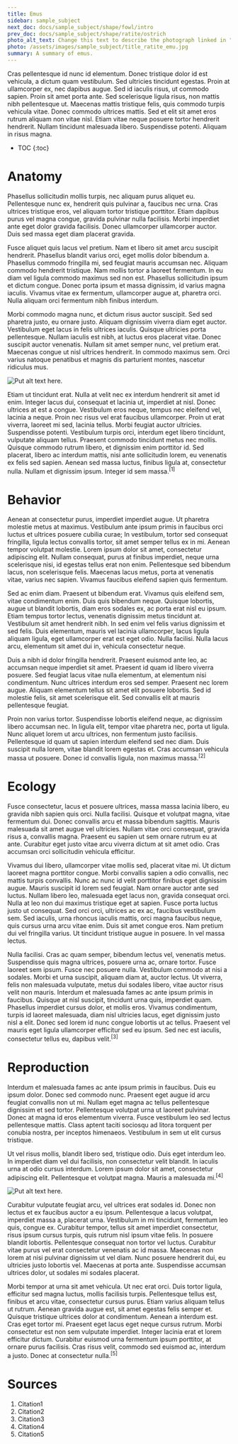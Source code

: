 ```yaml
---
title: Emus
sidebar: sample_subject
next_doc: docs/sample_subject/shape/fowl/intro
prev_doc: docs/sample_subject/shape/ratite/ostrich
photo_alt_text: Change this text to describe the photograph linked in "photo".
photo: /assets/images/sample_subject/title_ratite_emu.jpg
summary: A summary of emus.
---
```


Cras pellentesque id nunc id elementum. Donec tristique dolor id est vehicula, a dictum quam vestibulum. Sed ultricies tincidunt egestas. Proin at ullamcorper ex, nec dapibus augue. Sed id iaculis risus, ut commodo sapien. Proin sit amet porta ante. Sed scelerisque ligula risus, non mattis nibh pellentesque ut. Maecenas mattis tristique felis, quis commodo turpis vehicula vitae. Donec commodo ultrices mattis. Sed et elit sit amet eros rutrum aliquam non vitae nisl. Etiam vitae neque posuere tortor hendrerit hendrerit. Nullam tincidunt malesuada libero. Suspendisse potenti. Aliquam in risus magna.

* TOC
{:toc}

# Anatomy

Phasellus sollicitudin mollis turpis, nec aliquam purus aliquet eu. Pellentesque nunc ex, hendrerit quis pulvinar a, faucibus nec urna. Cras ultrices tristique eros, vel aliquam tortor tristique porttitor. Etiam dapibus purus vel magna congue, gravida pulvinar nulla facilisis. Morbi imperdiet ante eget dolor gravida facilisis. Donec ullamcorper ullamcorper auctor. Duis sed massa eget diam placerat gravida.

Fusce aliquet quis lacus vel pretium. Nam et libero sit amet arcu suscipit hendrerit. Phasellus blandit varius orci, eget mollis dolor bibendum a. Phasellus commodo fringilla mi, sed feugiat mauris accumsan nec. Aliquam commodo hendrerit tristique. Nam mollis tortor a laoreet fermentum. In eu diam vel ligula commodo maximus sed non est. Phasellus sollicitudin ipsum et dictum congue. Donec porta ipsum et massa dignissim, id varius magna iaculis. Vivamus vitae ex fermentum, ullamcorper augue at, pharetra orci. Nulla aliquam orci fermentum nibh finibus interdum.

Morbi commodo magna nunc, et dictum risus auctor suscipit. Sed sed pharetra justo, eu ornare justo. Aliquam dignissim viverra diam eget auctor. Vestibulum eget lacus in felis ultrices iaculis. Quisque ultricies porta pellentesque. Nullam iaculis est nibh, at luctus eros placerat vitae. Donec suscipit auctor venenatis. Nullam sit amet semper nunc, vel pretium erat. Maecenas congue ut nisl ultrices hendrerit. In commodo maximus sem. Orci varius natoque penatibus et magnis dis parturient montes, nascetur ridiculus mus. 

![Put alt text here.](/template-information-site/assets/images/sample_subject/emu1.jpg)

Etiam ut tincidunt erat. Nulla at velit nec ex interdum hendrerit sit amet id enim. Integer lacus dui, consequat et lacinia ut, imperdiet at nisl. Donec ultrices at est a congue. Vestibulum eros neque, tempus nec eleifend vel, lacinia a neque. Proin nec risus vel erat faucibus ullamcorper. Proin ut erat viverra, laoreet mi sed, lacinia tellus. Morbi feugiat auctor ultricies. Suspendisse potenti. Vestibulum turpis orci, interdum eget libero tincidunt, vulputate aliquam tellus. Praesent commodo tincidunt metus nec mollis. Quisque commodo rutrum libero, et dignissim enim porttitor id. Sed placerat, libero ac interdum mattis, nisi ante sollicitudin lorem, eu venenatis ex felis sed sapien. Aenean sed massa luctus, finibus ligula at, consectetur nulla. Nullam et dignissim ipsum. Integer id sem massa.<sup>[1]</sup>

# Behavior

Aenean at consectetur purus, imperdiet imperdiet augue. Ut pharetra molestie metus at maximus. Vestibulum ante ipsum primis in faucibus orci luctus et ultrices posuere cubilia curae; In vestibulum, tortor sed consequat fringilla, ligula lectus convallis tortor, sit amet semper tellus ex in mi. Aenean tempor volutpat molestie. Lorem ipsum dolor sit amet, consectetur adipiscing elit. Nullam consequat, purus at finibus imperdiet, neque urna scelerisque nisi, id egestas tellus erat non enim. Pellentesque sed bibendum lacus, non scelerisque felis. Maecenas lacus metus, porta at venenatis vitae, varius nec sapien. Vivamus faucibus eleifend sapien quis fermentum.

Sed ac enim diam. Praesent ut bibendum erat. Vivamus quis eleifend sem, vitae condimentum enim. Duis quis bibendum neque. Quisque lobortis, augue ut blandit lobortis, diam eros sodales ex, ac porta erat nisl eu ipsum. Etiam tempus tortor lectus, venenatis dignissim metus tincidunt at. Vestibulum sit amet hendrerit nibh. In sed enim vel felis varius dignissim et sed felis. Duis elementum, mauris vel lacinia ullamcorper, lacus ligula aliquam ligula, eget ullamcorper erat est eget odio. Nulla facilisi. Nulla lacus arcu, elementum sit amet dui in, vehicula consectetur neque.

Duis a nibh id dolor fringilla hendrerit. Praesent euismod ante leo, ac accumsan neque imperdiet sit amet. Praesent id quam id libero viverra posuere. Sed feugiat lacus vitae nulla elementum, at elementum nisi condimentum. Nunc ultrices interdum eros sed semper. Praesent nec lorem augue. Aliquam elementum tellus sit amet elit posuere lobortis. Sed id molestie felis, sit amet scelerisque elit. Sed convallis elit at mauris pellentesque feugiat.

Proin non varius tortor. Suspendisse lobortis eleifend neque, ac dignissim libero accumsan nec. In ligula elit, tempor vitae pharetra nec, porta ut ligula. Nunc aliquet lorem ut arcu ultrices, non fermentum justo facilisis. Pellentesque id quam ut sapien interdum eleifend sed nec diam. Duis suscipit nulla lorem, vitae blandit lorem egestas et. Cras accumsan vehicula massa ut posuere. Donec id convallis ligula, non maximus massa.<sup>[2]</sup>

# Ecology

Fusce consectetur, lacus et posuere ultrices, massa massa lacinia libero, eu gravida nibh sapien quis orci. Nulla facilisi. Quisque et volutpat magna, vitae fermentum dui. Donec convallis arcu et massa bibendum sagittis. Mauris malesuada sit amet augue vel ultricies. Nullam vitae orci consequat, gravida risus a, convallis magna. Praesent eu sapien ut sem ornare rutrum eu at ante. Curabitur eget justo vitae arcu viverra dictum at sit amet odio. Cras accumsan orci sollicitudin vehicula efficitur.

Vivamus dui libero, ullamcorper vitae mollis sed, placerat vitae mi. Ut dictum laoreet magna porttitor congue. Morbi convallis sapien a odio convallis, nec mattis turpis convallis. Nunc ac nunc id velit porttitor finibus eget dignissim augue. Mauris suscipit id lorem sed feugiat. Nam ornare auctor ante sed luctus. Nullam libero leo, malesuada eget lacus non, gravida consequat orci. Nulla at leo non dui maximus tristique eget at sapien. Fusce porta luctus justo ut consequat. Sed orci orci, ultrices ac ex ac, faucibus vestibulum sem. Sed iaculis, urna rhoncus iaculis mattis, orci magna faucibus neque, quis cursus urna arcu vitae enim. Duis sit amet congue eros. Nam pretium dui vel fringilla varius. Ut tincidunt tristique augue in posuere. In vel massa lectus.

Nulla facilisi. Cras ac quam semper, bibendum lectus vel, venenatis metus. Suspendisse quis magna ultrices, posuere urna ac, ornare tortor. Fusce laoreet sem ipsum. Fusce nec posuere nulla. Vestibulum commodo at nisi a sodales. Morbi et urna suscipit, aliquam diam at, auctor lectus. Ut viverra, felis non malesuada vulputate, metus dui sodales libero, vitae auctor risus velit non mauris. Interdum et malesuada fames ac ante ipsum primis in faucibus. Quisque at nisl suscipit, tincidunt urna quis, imperdiet quam. Phasellus imperdiet cursus dolor, et mollis eros. Vivamus condimentum, turpis id laoreet malesuada, diam nisl ultricies lacus, eget dignissim justo nisl a elit. Donec sed lorem id nunc congue lobortis ut ac tellus. Praesent vel mauris eget ligula ullamcorper efficitur sed eu ipsum. Sed nec est iaculis, consectetur tellus eu, dapibus velit.<sup>[3]</sup>

# Reproduction

Interdum et malesuada fames ac ante ipsum primis in faucibus. Duis eu ipsum dolor. Donec sed commodo nunc. Praesent eget augue id arcu feugiat convallis non ut mi. Nullam eget magna ac tellus pellentesque dignissim et sed tortor. Pellentesque volutpat urna ut laoreet pulvinar. Donec at magna id eros elementum viverra. Fusce vestibulum leo sed lectus pellentesque mattis. Class aptent taciti sociosqu ad litora torquent per conubia nostra, per inceptos himenaeos. Vestibulum in sem ut elit cursus tristique.

Ut vel risus mollis, blandit libero sed, tristique odio. Duis eget interdum leo. In imperdiet diam vel dui facilisis, non consectetur velit blandit. In iaculis urna at odio cursus interdum. Lorem ipsum dolor sit amet, consectetur adipiscing elit. Pellentesque et volutpat magna. Mauris a malesuada mi.<sup>[4]</sup> 

![Put alt text here.](/template-information-site/assets/images/sample_subject/emu2.jpg)

Curabitur vulputate feugiat arcu, vel ultrices erat sodales id. Donec non lectus et ex faucibus auctor a eu ipsum. Pellentesque a lacus volutpat, imperdiet massa a, placerat urna. Vestibulum in mi tincidunt, fermentum leo quis, congue ex. Curabitur tempor, tellus sit amet imperdiet consectetur, risus ipsum cursus turpis, quis rutrum nisl ipsum vitae felis. In posuere blandit lobortis. Pellentesque consequat non tortor vel luctus. Curabitur vitae purus vel erat consectetur venenatis ac id massa. Maecenas non lorem at nisi pulvinar dignissim ut vel diam. Nunc posuere hendrerit dui, eu ultricies justo lobortis vel. Maecenas at porta ante. Suspendisse accumsan ultrices dolor, ut sodales mi sodales placerat.

Morbi tempor at urna sit amet vehicula. Ut nec erat orci. Duis tortor ligula, efficitur sed magna luctus, mollis facilisis turpis. Pellentesque tellus est, finibus et arcu vitae, consectetur cursus purus. Etiam varius aliquam tellus ut rutrum. Aenean gravida augue est, sit amet egestas felis semper et. Quisque tristique ultrices dolor at condimentum. Aenean a interdum est. Cras eget tortor mi. Praesent eget lacus eget neque cursus rutrum. Morbi consectetur est non sem vulputate imperdiet. Integer lacinia erat et lorem efficitur dictum. Curabitur euismod urna fermentum ipsum porttitor, at ornare purus facilisis. Cras risus velit, commodo sed euismod ac, interdum a justo. Donec at consectetur nulla.<sup>[5]</sup>

# Sources

1. Citation1
2. Citation2
3. Citation3
4. Citation4
5. Citation5
